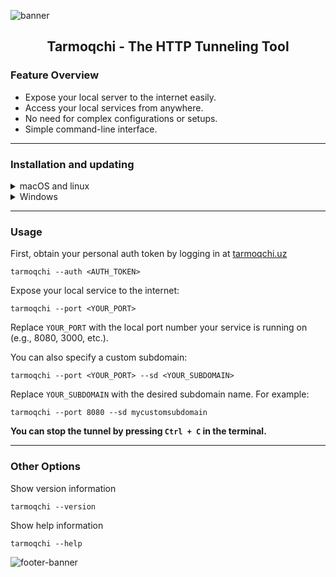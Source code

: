 ![banner](https://pub-4e4118614197441ca01a142347434959.r2.dev/Screenshot%202025-05-03%20at%2001.19.16.png)

<h2 align="center">Tarmoqchi - The HTTP Tunneling Tool</h2>

### Feature Overview
- Expose your local server to the internet easily.
- Access your local services from anywhere.
- No need for complex configurations or setups.
- Simple command-line interface.

---

### Installation and updating
<details>
<summary>macOS and linux</summary>

```
curl -fsSL https://github.com/floss-uz-community/tarmoqchi/releases/download/Tarmoqchi-2.0.0/install.sh | sudo bash
```
</details>
<details>
<summary>Windows</summary>
Download the latest exe from the [release page](https://github.com/floss-uz-community/tarmoqchi/releases/tag/Tarmoqchi-2.0.0)
</details>

---

### Usage

First, obtain your personal auth token by logging in at [tarmoqchi.uz](https://tarmoqchi.uz/)
```
tarmoqchi --auth <AUTH_TOKEN>
```
Expose your local service to the internet:
```
tarmoqchi --port <YOUR_PORT>
```
Replace `YOUR_PORT` with the local port number your service is running on (e.g., 8080, 3000, etc.).

You can also specify a custom subdomain:
```
tarmoqchi --port <YOUR_PORT> --sd <YOUR_SUBDOMAIN>
```
Replace `YOUR_SUBDOMAIN` with the desired subdomain name. For example:
```
tarmoqchi --port 8080 --sd mycustomsubdomain
```
<b>You can stop the tunnel by pressing `Ctrl + C` in the terminal.</b>

---

### Other Options
Show version information
```
tarmoqchi --version
```
Show help information
```
tarmoqchi --help
```

![footer-banner](https://pub-4e4118614197441ca01a142347434959.r2.dev/Screenshot%202025-05-03%20at%2001.20.13.png)
